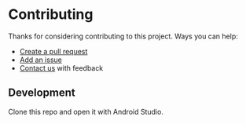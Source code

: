 # Contributing

Thanks for considering contributing to this project. Ways you can help:

* [Create a pull request](https://help.github.com/articles/creating-a-pull-request)
* [Add an issue](https://github.com/braintree/braintree-android-google-payment/issues)
* [Contact us](README.md#feedback) with feedback

## Development

Clone this repo and open it with Android Studio.
